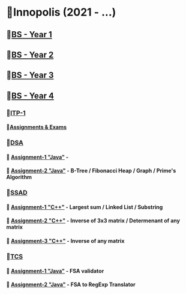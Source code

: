 # 📕Innopolis (2021 - ...)
## 📌[BS - Year 1](BS-Year1/)
## 📌[BS - Year 2](BS-Year2/)
## 📌[BS - Year 3](BS-Year3/)
## 📌[BS - Year 4](BS-Year4/)

### 📌[ITP-1](BS-Year1/ITP-1)
#### 📍[Assignments & Exams](BS-Year1/ITP-1/)
### 📌[DSA](BS-Year1/DSA)
#### 📍 [Assignment-1 "Java"](BS-Year1/DSA/Assignment-1) - 
#### 📍 [Assignment-2 "Java"](BS-Year1/DSA/Assignment-2) - B-Tree / Fibonacci Heap / Graph / Prime's Algorithm 
### 📌[SSAD](BS-Year1/SSAD)
#### 📍 [Assignment-1 "C++"](BS-Year1/SSAD/Assignment1) - Largest sum / Linked List / Substring
#### 📍 [Assignment-2 "C++"](BS-Year1/SSAD/Assignment2) - Inverse of 3x3 matrix / Determenant of any matrix
#### 📍 [Assignment-3 "C++"](BS-Year1/SSAD/Assignment3) - Inverse of any matrix
### 📌[TCS](BS-Year1/TCS)
#### 📍 [Assignment-1 "Java"](BS-Year1/TCS/Assignment1) - FSA validator
#### 📍 [Assignment-2 "Java"](BS-Year1/TCS/Assignment2) - FSA to RegExp Translator
